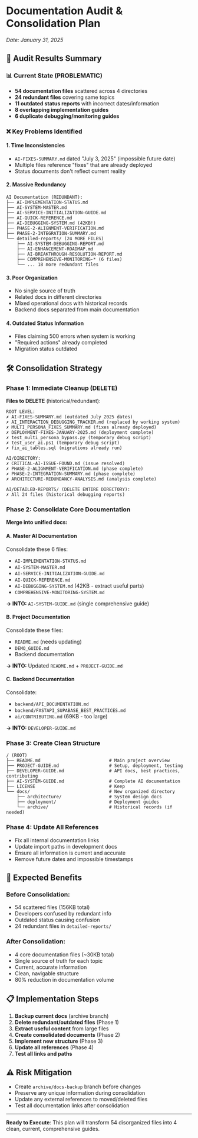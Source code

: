 # Documentation Audit & Consolidation Plan
*Date: January 31, 2025*

## 🎯 **Audit Results Summary**

### **📊 Current State (PROBLEMATIC)**
- **54 documentation files** scattered across 4 directories
- **24 redundant files** covering same topics
- **11 outdated status reports** with incorrect dates/information  
- **8 overlapping implementation guides**
- **6 duplicate debugging/monitoring guides**

### **❌ Key Problems Identified**

#### 1. **Time Inconsistencies**
- `AI-FIXES-SUMMARY.md` dated "July 3, 2025" (impossible future date)
- Multiple files reference "fixes" that are already deployed
- Status documents don't reflect current reality

#### 2. **Massive Redundancy**
```
AI Documentation (REDUNDANT):
├── AI-IMPLEMENTATION-STATUS.md
├── AI-SYSTEM-MASTER.md  
├── AI-SERVICE-INITIALIZATION-GUIDE.md
├── AI-QUICK-REFERENCE.md
├── AI-DEBUGGING-SYSTEM.md (42KB!)
├── PHASE-2-ALIGNMENT-VERIFICATION.md
├── PHASE-2-INTEGRATION-SUMMARY.md
└── detailed-reports/ (24 MORE FILES)
    ├── AI-SYSTEM-DEBUGGING-REPORT.md
    ├── AI-ENHANCEMENT-ROADMAP.md
    ├── AI-BREAKTHROUGH-RESOLUTION-REPORT.md
    ├── COMPREHENSIVE-MONITORING-* (6 files)
    └── ... 18 more redundant files
```

#### 3. **Poor Organization**
- No single source of truth
- Related docs in different directories
- Mixed operational docs with historical records
- Backend docs separated from main documentation

#### 4. **Outdated Status Information**
- Files claiming 500 errors when system is working
- "Required actions" already completed
- Migration status outdated

## 🛠️ **Consolidation Strategy**

### **Phase 1: Immediate Cleanup (DELETE)**
**Files to DELETE** (historical/redundant):
```
ROOT LEVEL:
✗ AI-FIXES-SUMMARY.md (outdated July 2025 dates)
✗ AI_INTERACTION_DEBUGGING_TRACKER.md (replaced by working system)
✗ MULTI_PERSONA_FIXES_SUMMARY.md (fixes already deployed)
✗ DEPLOYMENT-FIXES-JANUARY-2025.md (deployment complete)
✗ test_multi_persona_bypass.py (temporary debug script)
✗ test_user_ai.ps1 (temporary debug script)
✗ fix_ai_tables.sql (migrations already run)

AI/DIRECTORY:
✗ CRITICAL-AI-ISSUE-FOUND.md (issue resolved)
✗ PHASE-2-ALIGNMENT-VERIFICATION.md (phase complete)
✗ PHASE-2-INTEGRATION-SUMMARY.md (phase complete)
✗ ARCHITECTURE-REDUNDANCY-ANALYSIS.md (analysis complete)

AI/DETAILED-REPORTS/ (DELETE ENTIRE DIRECTORY):
✗ All 24 files (historical debugging reports)
```

### **Phase 2: Consolidate Core Documentation**
**Merge into unified docs:**

#### A. **Master AI Documentation** 
Consolidate these 6 files:
- `AI-IMPLEMENTATION-STATUS.md` 
- `AI-SYSTEM-MASTER.md`
- `AI-SERVICE-INITIALIZATION-GUIDE.md`
- `AI-QUICK-REFERENCE.md`
- `AI-DEBUGGING-SYSTEM.md` (42KB - extract useful parts)
- `COMPREHENSIVE-MONITORING-SYSTEM.md`

**→ INTO:** `AI-SYSTEM-GUIDE.md` (single comprehensive guide)

#### B. **Project Documentation**
Consolidate these files:
- `README.md` (needs updating)
- `DEMO_GUIDE.md`
- Backend documentation

**→ INTO:** Updated `README.md` + `PROJECT-GUIDE.md`

#### C. **Backend Documentation**
Consolidate:
- `backend/API_DOCUMENTATION.md`
- `backend/FASTAPI_SUPABASE_BEST_PRACTICES.md`
- `ai/CONTRIBUTING.md` (69KB - too large)

**→ INTO:** `DEVELOPER-GUIDE.md`

### **Phase 3: Create Clean Structure**
```
/ (ROOT)
├── README.md                          # Main project overview
├── PROJECT-GUIDE.md                   # Setup, deployment, testing
├── DEVELOPER-GUIDE.md                 # API docs, best practices, contributing
├── AI-SYSTEM-GUIDE.md                 # Complete AI documentation
├── LICENSE                            # Keep
└── docs/                              # New organized directory
    ├── architecture/                  # System design docs
    ├── deployment/                    # Deployment guides
    └── archive/                       # Historical records (if needed)
```

### **Phase 4: Update All References**
- Fix all internal documentation links
- Update import paths in development docs
- Ensure all information is current and accurate
- Remove future dates and impossible timestamps

## 🎯 **Expected Benefits**

### **Before Consolidation:**
- 54 scattered files (156KB total)
- Developers confused by redundant info
- Outdated status causing confusion
- 24 redundant files in `detailed-reports/`

### **After Consolidation:**
- 4 core documentation files (~30KB total)
- Single source of truth for each topic
- Current, accurate information
- Clean, navigable structure
- 80% reduction in documentation volume

## 📋 **Implementation Steps**

1. **Backup current docs** (archive branch)
2. **Delete redundant/outdated files** (Phase 1)
3. **Extract useful content** from large files
4. **Create consolidated documents** (Phase 2)  
5. **Implement new structure** (Phase 3)
6. **Update all references** (Phase 4)
7. **Test all links and paths**

## ⚠️ **Risk Mitigation**
- Create `archive/docs-backup` branch before changes
- Preserve any unique information during consolidation  
- Update any external references to moved/deleted files
- Test all documentation links after consolidation

---

**Ready to Execute**: This plan will transform 54 disorganized files into 4 clean, current, comprehensive guides. 
